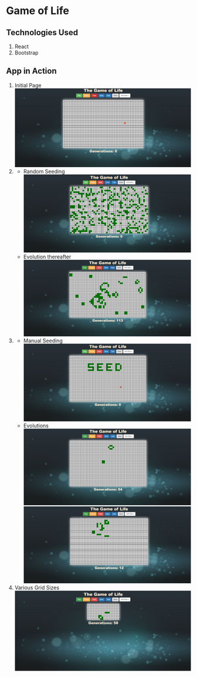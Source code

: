 # Game of Life

## Technologies Used
1. React
2. Bootstrap

## App in Action
1. Initial Page   
![Initial](https://github.com/vishishtpriyadarshi/Game-of-Life/blob/master/img/Initial%20Page.png)   
2. * Random Seeding
![Random](https://github.com/vishishtpriyadarshi/Game-of-Life/blob/master/img/Automatic%20Seeding.png)  
   * Evolution thereafter
![Evolution](https://github.com/vishishtpriyadarshi/Game-of-Life/blob/master/img/Evolution%20after%20Auto-seed.png)   
3. * Manual Seeding
![Manual](https://github.com/vishishtpriyadarshi/Game-of-Life/blob/master/img/Manual%20Seeding.png)
   * Evolutions
   ![Evolution1](https://github.com/vishishtpriyadarshi/Game-of-Life/blob/master/img/Evolution%20-%201.png)
   ![Evolution2](https://github.com/vishishtpriyadarshi/Game-of-Life/blob/master/img/Evolution%20-%202.png)
4. Various Grid Sizes
![Grid](https://github.com/vishishtpriyadarshi/Game-of-Life/blob/master/img/Alternate%20Grid%20Size.png)
